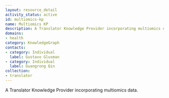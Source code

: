 ```yaml
---
layout: resource_detail
activity_status: active
id: multiomics-kp
name: Multiomics KP
description: A Translator Knowledge Provider incorporating multiomics data.
domains:
- health
category: KnowledgeGraph
contacts:
- category: Individual
  label: Gustavo Glusman
- category: Individual
  label: Guangrong Qin
collection:
- translator
---
```


A Translator Knowledge Provider incorporating multiomics data.
